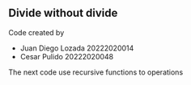 ## Divide without divide

Code created by 
- Juan Diego Lozada 20222020014
- Cesar Pulido 20222020048

The next code use recursive functions to operations

